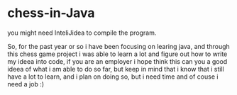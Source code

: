 # chess-in-Java
you might need InteliJidea to compile the program.

So, for the past year or so i have been focusing on learing java, and through this chess game project i was able to learn a lot and figure out how to write my ideea into code, if you are an employer i hope think this can you a good ideea of what i am able to do so far, but keep in mind that i know that i still have a lot to learn, and  i plan on doing so, but i need time and of couse i need a job :)

